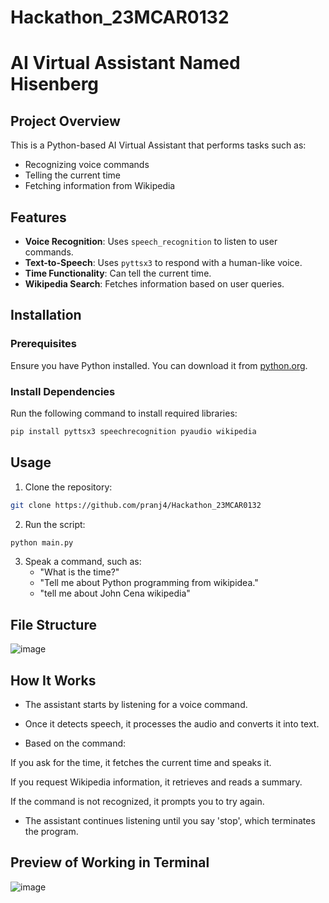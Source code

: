 # Hackathon_23MCAR0132

# AI Virtual Assistant Named Hisenberg 

## Project Overview

This is a Python-based AI Virtual Assistant that performs tasks such as:
- Recognizing voice commands
- Telling the current time
- Fetching information from Wikipedia

## Features
- **Voice Recognition**: Uses `speech_recognition` to listen to user commands.
- **Text-to-Speech**: Uses `pyttsx3` to respond with a human-like voice.
- **Time Functionality**: Can tell the current time.
- **Wikipedia Search**: Fetches information based on user queries.

## Installation
### Prerequisites
Ensure you have Python installed. You can download it from [python.org](https://www.python.org/downloads/).

### Install Dependencies
Run the following command to install required libraries:
```sh
pip install pyttsx3 speechrecognition pyaudio wikipedia
```

## Usage
1. Clone the repository:
```sh
git clone https://github.com/pranj4/Hackathon_23MCAR0132

```

2. Run the script:
```sh
python main.py
```

3. Speak a command, such as:
   - "What is the time?"
   - "Tell me about Python programming from wikipidea."
   - "tell me about John Cena wikipedia"

## File Structure

![image](https://github.com/user-attachments/assets/ac9f94c9-98d1-4b6b-ac06-b8c1d597bed0)


## How It Works

- The assistant starts by listening for a voice command.

- Once it detects speech, it processes the audio and converts it into text.

- Based on the command:

If you ask for the time, it fetches the current time and speaks it.

If you request Wikipedia information, it retrieves and reads a summary.

If the command is not recognized, it prompts you to try again.

- The assistant continues listening until you say 'stop', which terminates the program.
  
## Preview of Working in Terminal 

![image](https://github.com/user-attachments/assets/7721912a-bcfd-42d8-b049-665c19f56d48)





